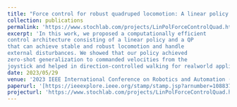 ```yaml
---
title: "Force control for robust quadruped locomotion: A linear policy approach"
collection: publications
permalink: 'https://www.stochlab.com/projects/LinPolForceControlQuad.html'
excerpt: 'In this work, we proposed a computationally efficient
control architecture consisting of a linear policy and a QP
that can achieve stable and robust locomotion and handle
external disturbances. We showed that our policy achieved
zero-shot generalization to commanded velocities from the
joystick and helped in direction-controlled walking for realworld applications'
date: 2023/05/29
venue: '2023 IEEE International Conference on Robotics and Automation (ICRA)'
paperurl: '[https://ieeexplore.ieee.org/stamp/stamp.jsp?arnumber=10883701](https://ieeexplore.ieee.org/stamp/stamp.jsp?arnumber=10161080)'
projecturl: 'https://www.stochlab.com/projects/LinPolForceControlQuad.html'
---
```

